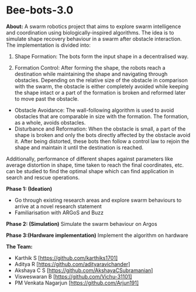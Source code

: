 # Bee-bots-3.0

**About:**
A swarm robotics project that aims to explore swarm intelligence and coordination using biologically-inspired algorithms. The idea is to simulate shape recovery behaviour in a swarm after obstacle interaction. The implementation is divided into:

1. Shape Formation: The bots form the input shape in a decentralised way. 

2. Formation Control: After forming the shape, the robots reach a destination while maintaining the shape and navigating through obstacles. Depending on the relative size of the obstacle in comparison with the swarm, the obstacle is either completely avoided while keeping the shape intact or a part of the formation is broken and reformed later to move past the obstacle.

* Obstacle Avoidance: The wall-following algorithm is used to avoid obstacles that are comparable in size with the formation. The formation, as a whole, avoids obstacles. 
* Disturbance and Reformation: When the obstacle is small, a part of the shape is broken and only the bots directly affected by the obstacle avoid it. After being distorted, these bots then follow a control law to rejoin the shape and maintain it until the destination is reached.    

Additionally, performance of different shapes against parameters like average distortion in shape, time taken to reach the final coordinates, etc. can be studied to find the optimal shape which can find application in search and rescue operations.
 
**Phase 1: (Ideation)**
 * Go through existing research areas and explore swarm behaviours to arrive at a novel research statement
 * Familiarisation with ARGoS and Buzz

**Phase 2: (Simulation)**
 Simulate the swarm behaviour on Argos

**Phase 3:(Hardware implementation)**
 Implement the algorithm on hardware 

**The Team:**
* Karthik S [https://github.com/karthiks1701]
* Aditya R  [https://github.com/adityaravichander]
* Akshaya C S [https://github.com/AkshayaCSubramanian]
* Visweswaran B [https://github.com/Vichu-31101]
* PM Venkata Nagarjun [https://github.com/Arjun191]

